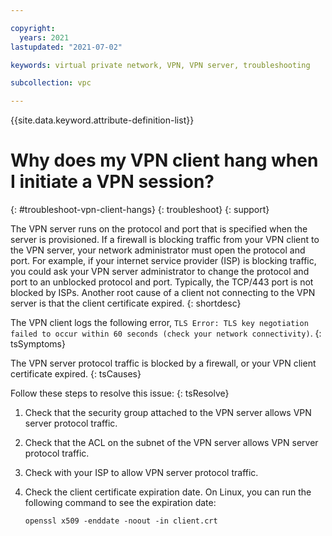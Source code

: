 ```yaml
---

copyright:
  years: 2021
lastupdated: "2021-07-02"

keywords: virtual private network, VPN, VPN server, troubleshooting

subcollection: vpc

---
```


{{site.data.keyword.attribute-definition-list}}

# Why does my VPN client hang when I initiate a VPN session?
{: #troubleshoot-vpn-client-hangs}
{: troubleshoot}
{: support}

The VPN server runs on the protocol and port that is specified when the server is provisioned. If a firewall is blocking traffic from your VPN client to the VPN server, your network administrator must open the protocol and port. For example, if your internet service provider (ISP) is blocking traffic, you could ask your VPN server administrator to change the protocol and port to an unblocked protocol and port. Typically, the TCP/443 port is not blocked by ISPs. Another root cause of a client not connecting to the VPN server is that the client certificate expired.
{: shortdesc}

The VPN client logs the following error, `TLS Error: TLS key negotiation failed to occur within 60 seconds (check your network connectivity)`.
{: tsSymptoms}

The VPN server protocol traffic is blocked by a firewall, or your VPN client certificate expired.
{: tsCauses}

Follow these steps to resolve this issue:
{: tsResolve}

1. Check that the security group attached to the VPN server allows VPN server protocol traffic.
2. Check that the ACL on the subnet of the VPN server allows VPN server protocol traffic.
3. Check with your ISP to allow VPN server protocol traffic.
4. Check the client certificate expiration date. On Linux, you can run the following command to see the expiration date:

   `openssl x509 -enddate -noout -in client.crt`
